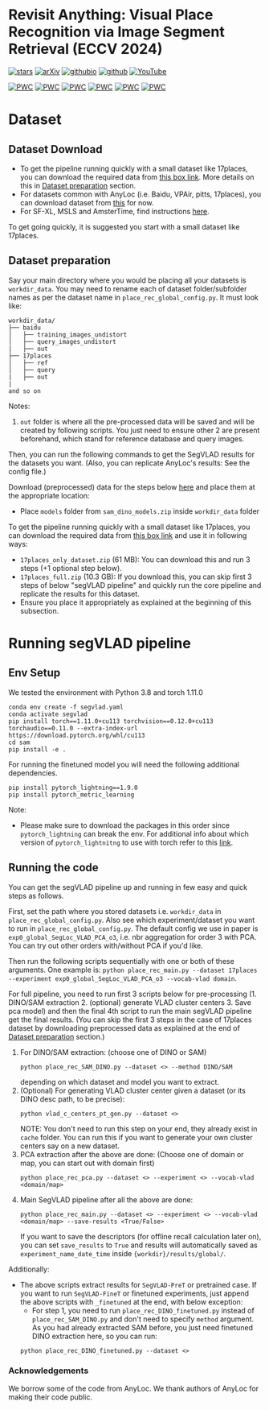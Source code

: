 # Revisit Anything: Visual Place Recognition via Image Segment Retrieval (ECCV 2024)
[![stars](https://img.shields.io/github/stars/AnyLoc/Revisit-Anything?style=social)](https://github.com/AnyLoc/Revisit-Anything/stargazers)
[![arXiv](https://img.shields.io/badge/arXiv-2409.18049-b31b1b.svg)](https://arxiv.org/abs/2409.18049)
[![githubio](https://img.shields.io/badge/-revisit_anything.github.io-blue?logo=Github&color=grey)](https://revisit-anything.github.io/)
[![github](https://img.shields.io/badge/GitHub-Anyloc%2FRevisitAnything-blue?logo=Github)](https://github.com/AnyLoc/revisit-anything)
[![YouTube](https://img.shields.io/badge/YouTube-FF0000?style=flat&logo=youtube&logoColor=white)](https://www.youtube.com/watch?v=zLXYdT4WVtQ)


[![PWC](https://img.shields.io/endpoint.svg?url=https://paperswithcode.com/badge/revisit-anything-visual-place-recognition-via/visual-place-recognition-on-17-places)](https://paperswithcode.com/sota/visual-place-recognition-on-17-places?p=revisit-anything-visual-place-recognition-via)
[![PWC](https://img.shields.io/endpoint.svg?url=https://paperswithcode.com/badge/revisit-anything-visual-place-recognition-via/visual-place-recognition-on-baidu-mall)](https://paperswithcode.com/sota/visual-place-recognition-on-baidu-mall?p=revisit-anything-visual-place-recognition-via)
[![PWC](https://img.shields.io/endpoint.svg?url=https://paperswithcode.com/badge/revisit-anything-visual-place-recognition-via/visual-place-recognition-on-inside-out)](https://paperswithcode.com/sota/visual-place-recognition-on-inside-out?p=revisit-anything-visual-place-recognition-via)
[![PWC](https://img.shields.io/endpoint.svg?url=https://paperswithcode.com/badge/revisit-anything-visual-place-recognition-via/visual-place-recognition-on-vp-air-1)](https://paperswithcode.com/sota/visual-place-recognition-on-vp-air-1?p=revisit-anything-visual-place-recognition-via)
[![PWC](https://img.shields.io/endpoint.svg?url=https://paperswithcode.com/badge/revisit-anything-visual-place-recognition-via/visual-place-recognition-on-amstertime)](https://paperswithcode.com/sota/visual-place-recognition-on-amstertime?p=revisit-anything-visual-place-recognition-via)
[![PWC](https://img.shields.io/endpoint.svg?url=https://paperswithcode.com/badge/revisit-anything-visual-place-recognition-via/visual-place-recognition-on-pittsburgh-30k)](https://paperswithcode.com/sota/visual-place-recognition-on-pittsburgh-30k?p=revisit-anything-visual-place-recognition-via)

# Dataset
## Dataset Download
- To get the pipeline running quickly with a small dataset like 17places, you can download the required data from [this box link](https://universityofadelaide.box.com/s/199q2lpvy3psm5qgfagvh25r9c51ey6b). More details on this in [Dataset preparation](https://github.com/AnyLoc/Revisit-Anything/tree/main?tab=readme-ov-file#dataset-preparation) section.
- For datasets common with AnyLoc (i.e. Baidu, VPAir, pitts, 17places), you can download dataset from [this](https://github.com/AnyLoc/AnyLoc/issues/34#issuecomment-2162492086) for now.
- For SF-XL, MSLS and AmsterTime, find instructions [here](https://saishubodh.notion.site/SF-XL-and-MSLS-download-dataset-10e874ed2adf80e98e7dd32911152562?pvs=4). 

To get going quickly, it is suggested you start with a small dataset like 17places.


## Dataset preparation
Say your main directory where you would be placing all your datasets is `workdir_data`. You may need to rename each of dataset folder/subfolder names as per the dataset name in `place_rec_global_config.py`. It must look like:   


```
workdir_data/
├── baidu 
│   ├── training_images_undistort
│   ├── query_images_undistort
|   ├── out 
├── 17places 
│   ├── ref
│   ├── query 
|   ├── out 
|
and so on
```

Notes:
1. `out` folder is where all the pre-processed data will be saved and will be created by following scripts. You just need to ensure other 2 are present beforehand, which stand for reference database and query images.


Then, you can run the following commands to get the SegVLAD results for the datasets you want. (Also, you can replicate AnyLoc's results: See the config file.)

Download (preprocessed) data for the steps below [here](https://universityofadelaide.box.com/s/199q2lpvy3psm5qgfagvh25r9c51ey6b) and place them at the appropriate location:
- Place `models` folder from `sam_dino_models.zip` inside `workdir_data` folder

To get the pipeline running quickly with a small dataset like 17places, you can download the required data from [this box link](https://universityofadelaide.box.com/s/199q2lpvy3psm5qgfagvh25r9c51ey6b) and use it in following ways:
- `17places_only_dataset.zip` (61 MB): You can download this and run 3 steps (+1 optional step below).
- `17places_full.zip` (10.3 GB): If you download this, you can skip first 3 steps of below "segVLAD pipeline" and quickly run the core pipeline and replicate the results for this dataset.
- Ensure you place it appropriately as explained at the beginning of this subsection.


# Running segVLAD pipeline 
## Env Setup
We tested the environment with Python 3.8 and torch 1.11.0
```
conda env create -f segvlad.yaml
conda activate segvlad
pip install torch==1.11.0+cu113 torchvision==0.12.0+cu113 torchaudio==0.11.0 --extra-index-url https://download.pytorch.org/whl/cu113
cd sam
pip install -e .
```
For running the finetuned model you will need the following additional dependencies.
```
pip install pytorch_lightning==1.9.0
pip install pytorch_metric_learning
```
Note:
- Please make sure to download the packages in this order since `pytorch_lightning` can break the env. For additional info about which version of `pytorch_lightnitng` to use with torch refer to this [link](https://lightning.ai/docs/pytorch/latest/versioning.html#pytorch-support).

## Running the code
You can get the segVLAD pipeline up and running in few easy and quick steps as follows.

First, set the path where you stored datasets i.e. `workdir_data` in `place_rec_global_config.py`. Also see which experiment/dataset you want to run in `place_rec_global_config.py`. The default config we use in paper is `exp0_global_SegLoc_VLAD_PCA_o3`, i.e. nbr aggregation for order 3 with PCA. You can try out other orders with/without PCA if you'd like.

Then run the following scripts sequentially with one or both of these arguments. One example is: `python place_rec_main.py --dataset 17places --experiment exp0_global_SegLoc_VLAD_PCA_o3 --vocab-vlad domain`.

For full pipeline, you need to run first 3 scripts below for pre-processing (1. DINO/SAM extraction  2. (optional) generate VLAD cluster centers 3. Save pca model) and then the final 4th script to run the main segVLAD pipeline get the final results. (You can skip the first 3 steps in the case of 17places dataset by downloading preprocessed data as explained at the end of [Dataset preparation](https://github.com/AnyLoc/Revisit-Anything/tree/main?tab=readme-ov-file#dataset-preparation) section.)


1. For DINO/SAM extraction: (choose one of DINO or SAM)     
    ```
    python place_rec_SAM_DINO.py --dataset <> --method DINO/SAM
    ```    
    depending on which dataset and model you want to extract. 
2. (Optional) For generating VLAD cluster center given a dataset (or its DINO desc path, to be precise):   
    ```
    python vlad_c_centers_pt_gen.py --dataset <>
    ```
    NOTE: You don't need to run this step on your end, they already exist in `cache` folder. You can run this if you want to generate your own cluster centers say on a new dataset.  
3. PCA extraction after the above are done: (Choose one of domain or map, you can start out with domain first)
    ```
    python place_rec_pca.py --dataset <> --experiment <> --vocab-vlad <domain/map>
    ```
4. Main SegVLAD pipeline after all the above are done:
    ```
    python place_rec_main.py --dataset <> --experiment <> --vocab-vlad <domain/map> --save-results <True/False>
    ```
    If you want to save the descriptors (for offline recall calculation later on), you can set `save_results` to `True` and results will automatically saved as `experiment_name_date_time` inside `{workdir}/results/global/`.

Additionally:
- The above scripts extract results for `SegVLAD-PreT` or pretrained case. If you want to run `SegVLAD-FineT` or finetuned experiments, just append the above scripts with `_finetuned` at the end, with below exception:
    - For step 1, you need to run `place_rec_DINO_finetuned.py` instead of `place_rec_SAM_DINO.py` and don't need to specify `method` argument. As you had already extracted SAM before, you just need finetuned DINO extraction here, so you can run:
    ```
    python place_rec_DINO_finetuned.py --dataset <>
    ```




### Acknowledgements
We borrow some of the code from AnyLoc. We thank authors of AnyLoc for making their code public. 
